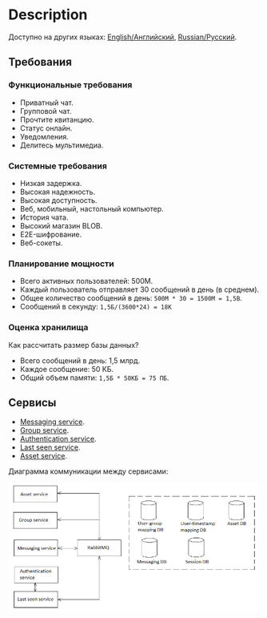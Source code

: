 # Description

Доступно на других языках: [English/Английский](Description.md), [Russian/Русский](Description.ru.md).

## Требования

### Функциональные требования

- Приватный чат.
- Групповой чат.
- Прочтите квитанцию.
- Статус онлайн.
- Уведомления.
- Делитесь мультимедиа.

### Системные требования

- Низкая задержка.
- Высокая надежность.
- Высокая доступность.
- Веб, мобильный, настольный компьютер.
- История чата.
- Высокий магазин BLOB.
- E2E-шифрование.
- Веб-сокеты.

### Планирование мощности

- Всего активных пользователей: 500M.
- Каждый пользователь отправляет 30 сообщений в день (в среднем).
- Общее количество сообщений в день: `500M * 30 = 1500M = 1,5B`.
- Сообщений в секунду: `1,5Б/(3600*24) = 18К`

### Оценка хранилища

Как рассчитать размер базы данных?

- Всего сообщений в день: 1,5 млрд.
- Каждое сообщение: 50 КБ.
- Общий объем памяти: `1,5Б * 50КБ = 75 ПБ`.

## Сервисы

- [Messaging service](Services/MessagingService.ru.md).
- [Group service](Services/MessagingService.ru.md).
- [Authentication service](Services/AuthenticationService.ru.md).
- [Last seen service](Services/LastSeenService.ru.md).
- [Asset service](Services/AssetService.ru.md).

Диаграмма коммуникации между сервисами:

![SystemOverview](img/SystemOverview.png)

